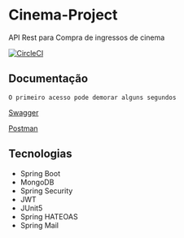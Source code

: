 # Cinema-Project
API Rest para Compra de ingressos de cinema

[![CircleCI](https://circleci.com/gh/santosandressa/cinema-project/tree/main.svg?style=svg)](https://circleci.com/gh/santosandressa/cinema-project/tree/main)

## Documentação 

 
```
O primeiro acesso pode demorar alguns segundos
```

[Swagger](https://cinema-ingresso-app.herokuapp.com/swagger-ui/index.html) 
 
[Postman](https://documenter.getpostman.com/view/14453763/UVXeqcrW#57e68af7-fbd2-441b-ada5-a44642cfaa68)


## Tecnologias
- Spring Boot 
- MongoDB
- Spring Security 
- JWT
- JUnit5
- Spring HATEOAS
- Spring Mail

